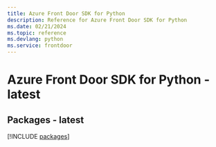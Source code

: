 ```yaml
---
title: Azure Front Door SDK for Python
description: Reference for Azure Front Door SDK for Python
ms.date: 02/21/2024
ms.topic: reference
ms.devlang: python
ms.service: frontdoor
---
```

# Azure Front Door SDK for Python - latest
## Packages - latest
[!INCLUDE [packages](front-door-index.md)]